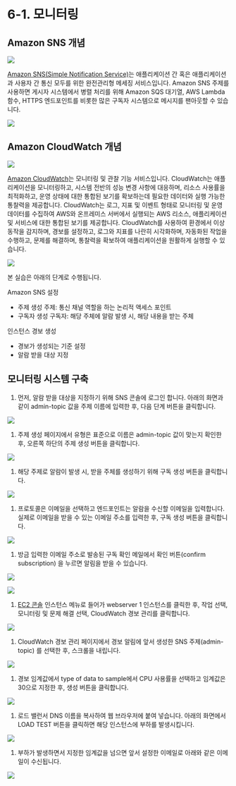 # 6-1. 모니터링

## Amazon SNS 개념

![](images/sns.png)

[Amazon SNS(Simple Notification Service)](https://aws.amazon.com/ko/sns/?whats-new-cards.sort-by=item.additionalFields.postDateTime\&whats-new-cards.sort-order=desc)는 애플리케이션 간 혹은 애플리케이션과 사용자 간 통신 모두를 위한 완전관리형 메세징 서비스입니다. Amazon SNS 주제를 사용하면 게시자 시스템에서 병렬 처리를 위해 Amazon SQS 대기열, AWS Lambda 함수, HTTPS 엔드포인트를 비롯한 많은 구독자 시스템으로 메시지를 팬아웃할 수 있습니다.

![](images/sns-function.svg)

## Amazon CloudWatch 개념

![](images/cloudwatch.png)

[Amazon CloudWatch](https://aws.amazon.com/ko/cloudwatch/)는 모니터링 및 관찰 기능 서비스입니다. CloudWatch는 애플리케이션을 모니터링하고, 시스템 전반의 성능 변경 사항에 대응하며, 리소스 사용률을 최적화하고, 운영 상태에 대한 통합된 보기를 확보하는데 필요한 데이터와 실행 가능한 통찰력을 제공합니다. CloudWatch는 로그, 지표 및 이벤트 형태로 모니터링 및 운영 데이터를 수집하여 AWS와 온프레미스 서버에서 실행되는 AWS 리소스, 애플리케이션 및 서비스에 대한 통합된 보기를 제공합니다. CloudWatch를 사용하여 환경에서 이상 동작을 감지하며, 경보를 설정하고, 로그와 지표를 나란히 시각화하며, 자동화된 작업을 수행하고, 문제를 해결하며, 통찰력을 확보하여 애플리케이션을 원활하게 실행할 수 있습니다.

![](images/cloudwatch-function.png)

본 실습은 아래의 단계로 수행됩니다.

Amazon SNS 설정

* 주제 생성 주제: 통신 채널 역할을 하는 논리적 액세스 포인트
* 구독자 생성 구독자: 해당 주체에 알람 발생 시, 해당 내용을 받는 주체

인스턴스 경보 생성

* 경보가 생성되는 기준 설정
* 알람 받을 대상 지정

## 모니터링 시스템 구축

1. 먼저, 알람 받을 대상을 지정하기 위해 SNS 콘솔에 로그인 합니다. 아래의 화면과 같이 admin-topic 값을 주제 이름에 입력한 후, 다음 단계 버튼을 클릭합니다.

![](images/create-alarm-01.png)

1. 주제 생성 페이지에서 유형은 표준으로 이름은 admin-topic 값이 맞는지 확인한 후, 오른쪽 하단의 주제 생성 버튼을 클릭합니다.

![](images/create-alarm-02.png)

1. 해당 주제로 알람이 발생 시, 받을 주체를 생성하기 위해 구독 생성 버튼을 클릭합니다.

![](images/create-alarm-03.png)

1. 프로토콜은 이메일을 선택하고 엔드포인트는 알람을 수신할 이메일을 입력합니다. 실제로 이메일을 받을 수 있는 이메일 주소를 입력한 후, 구독 생성 버튼을 클릭합니다.

![](images/create-alarm-04.png)

1. 방금 입력한 이메일 주소로 발송된 구독 확인 메일에서 확인 버튼(confirm subscription) 을 누르면 알림을 받을 수 있습니다.

![](images/create-alarm-05.png)

![](images/create-alarm-06.png)

1. [EC2 콘솔](https://console.aws.amazon.com/ec2/home?region=ap-northeast-2) 인스턴스 메뉴로 들어가 webserver 1 인스턴스를 클릭한 후, 작업 선택, 모니터링 및 문제 해결 선택, CloudWatch 경보 관리를 클릭합니다.

![](images/create-alarm-07.png)

1. CloudWatch 경보 관리 페이지에서 경보 알림에 앞서 생성한 SNS 주제(admin-topic) 를 선택한 후, 스크롤을 내립니다.

![](images/create-alarm-08.png)

1. 경보 임계값에서 type of data to sample에서 CPU 사용률을 선택하고 임계값은 30으로 지정한 후, 생성 버튼을 클릭합니다.

![](images/create-alarm-09.png)

1. 로드 밸런서 DNS 이름을 복사하여 웹 브라우저에 붙여 넣습니다. 아래의 화면에서 LOAD TEST 버튼을 클릭하면 해당 인스턴스에 부하를 발생시킵니다.

![](images/create-alarm-11.png)

1. 부하가 발생하면서 지정한 임계값을 넘으면 앞서 설정한 이메일로 아래와 같은 이메일이 수신됩니다.

![](images/create-alarm-12.png)

